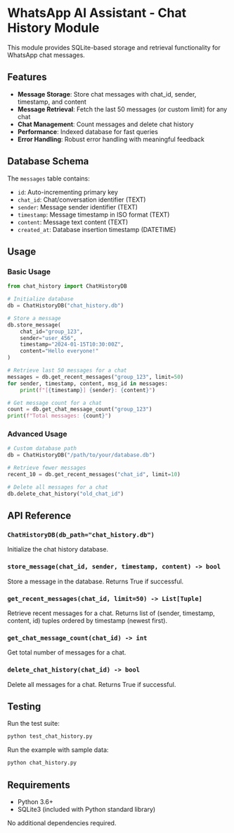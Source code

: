 # WhatsApp AI Assistant - Chat History Module

This module provides SQLite-based storage and retrieval functionality for WhatsApp chat messages.

## Features

- **Message Storage**: Store chat messages with chat_id, sender, timestamp, and content
- **Message Retrieval**: Fetch the last 50 messages (or custom limit) for any chat
- **Chat Management**: Count messages and delete chat history
- **Performance**: Indexed database for fast queries
- **Error Handling**: Robust error handling with meaningful feedback

## Database Schema

The `messages` table contains:
- `id`: Auto-incrementing primary key
- `chat_id`: Chat/conversation identifier (TEXT)
- `sender`: Message sender identifier (TEXT) 
- `timestamp`: Message timestamp in ISO format (TEXT)
- `content`: Message text content (TEXT)
- `created_at`: Database insertion timestamp (DATETIME)

## Usage

### Basic Usage

```python
from chat_history import ChatHistoryDB

# Initialize database
db = ChatHistoryDB("chat_history.db")

# Store a message
db.store_message(
    chat_id="group_123",
    sender="user_456", 
    timestamp="2024-01-15T10:30:00Z",
    content="Hello everyone!"
)

# Retrieve last 50 messages for a chat
messages = db.get_recent_messages("group_123", limit=50)
for sender, timestamp, content, msg_id in messages:
    print(f"[{timestamp}] {sender}: {content}")

# Get message count for a chat
count = db.get_chat_message_count("group_123")
print(f"Total messages: {count}")
```

### Advanced Usage

```python
# Custom database path
db = ChatHistoryDB("/path/to/your/database.db")

# Retrieve fewer messages
recent_10 = db.get_recent_messages("chat_id", limit=10)

# Delete all messages for a chat
db.delete_chat_history("old_chat_id")
```

## API Reference

### `ChatHistoryDB(db_path="chat_history.db")`
Initialize the chat history database.

### `store_message(chat_id, sender, timestamp, content) -> bool`
Store a message in the database. Returns True if successful.

### `get_recent_messages(chat_id, limit=50) -> List[Tuple]`
Retrieve recent messages for a chat. Returns list of (sender, timestamp, content, id) tuples ordered by timestamp (newest first).

### `get_chat_message_count(chat_id) -> int`
Get total number of messages for a chat.

### `delete_chat_history(chat_id) -> bool`
Delete all messages for a chat. Returns True if successful.

## Testing

Run the test suite:

```bash
python test_chat_history.py
```

Run the example with sample data:

```bash
python chat_history.py
```

## Requirements

- Python 3.6+
- SQLite3 (included with Python standard library)

No additional dependencies required.